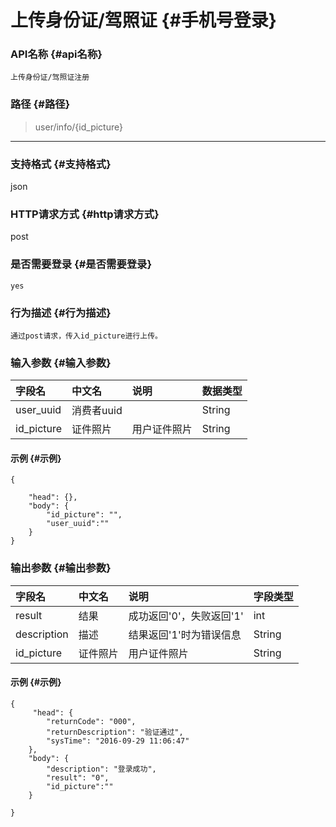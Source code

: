 # 上传身份证/驾照证 {#手机号登录}

### **API名称** {#api名称}

```
上传身份证/驾照证注册
```

### **路径** {#路径}

> user/info/{id_picture}

---

### **支持格式** {#支持格式}

json

### **HTTP请求方式** {#http请求方式}

post

### **是否需要登录** {#是否需要登录}

```
yes
```

### **行为描述** {#行为描述}

```
通过post请求，传入id_picture进行上传。
```

### **输入参数** {#输入参数}

| 字段名 | 中文名 | 说明 | 数据类型 |
| :--- | :--- | :--- | :--- |
| user_uuid | 消费者uuid |  | String |
| id_picture | 证件照片  | 用户证件照片  | String |

#### **示例** {#示例}

```
{

    "head": {},
    "body": {
        "id_picture": "",
        "user_uuid":""
    }
}
```

### **输出参数** {#输出参数}

| 字段名 | 中文名 | 说明 | 字段类型 |
| :--- | :--- | :--- | :--- |
| result | 结果 | 成功返回'0'，失败返回'1' | int |
| description | 描述 | 结果返回'1'时为错误信息 | String |
| id_picture | 证件照片  | 用户证件照片  | String |
#### **示例** {#示例}

```
{
     "head": {
        "returnCode": "000",
        "returnDescription": "验证通过",
        "sysTime": "2016-09-29 11:06:47"
    },
    "body": {
        "description": "登录成功",
        "result": "0",
        "id_picture":""
    }

}
```



